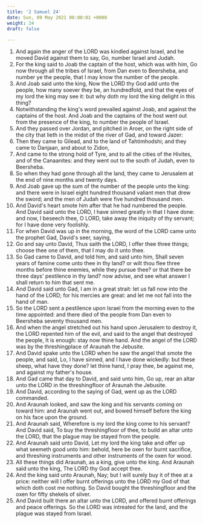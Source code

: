 ```yaml
---
title: '2 Samuel 24'
date: Sun, 09 May 2021 00:00:01 +0000
weight: 24
draft: false
  
---
```


1. And again the anger of the LORD was kindled against Israel, and he moved David against them to say, Go, number Israel and Judah.
2. For the king said to Joab the captain of the host, which was with him, Go now through all the tribes of Israel, from Dan even to Beersheba, and number ye the people, that I may know the number of the people.
3. And Joab said unto the king, Now the LORD thy God add unto the people, how many soever they be, an hundredfold, and that the eyes of my lord the king may see it: but why doth my lord the king delight in this thing?
4. Notwithstanding the king's word prevailed against Joab, and against the captains of the host. And Joab and the captains of the host went out from the presence of the king, to number the people of Israel.
5. And they passed over Jordan, and pitched in Aroer, on the right side of the city that lieth in the midst of the river of Gad, and toward Jazer:
6. Then they came to Gilead, and to the land of Tahtimhodshi; and they came to Danjaan, and about to Zidon,
7. And came to the strong hold of Tyre, and to all the cities of the Hivites, and of the Canaanites: and they went out to the south of Judah, even to Beersheba.
8. So when they had gone through all the land, they came to Jerusalem at the end of nine months and twenty days.
9. And Joab gave up the sum of the number of the people unto the king: and there were in Israel eight hundred thousand valiant men that drew the sword; and the men of Judah were five hundred thousand men.
10. And David's heart smote him after that he had numbered the people. And David said unto the LORD, I have sinned greatly in that I have done: and now, I beseech thee, O LORD, take away the iniquity of thy servant; for I have done very foolishly.
11. For when David was up in the morning, the word of the LORD came unto the prophet Gad, David's seer, saying,
12. Go and say unto David, Thus saith the LORD, I offer thee three things; choose thee one of them, that I may do it unto thee.
13. So Gad came to David, and told him, and said unto him, Shall seven years of famine come unto thee in thy land? or wilt thou flee three months before thine enemies, while they pursue thee? or that there be three days' pestilence in thy land? now advise, and see what answer I shall return to him that sent me.
14. And David said unto Gad, I am in a great strait: let us fall now into the hand of the LORD; for his mercies are great: and let me not fall into the hand of man.
15. So the LORD sent a pestilence upon Israel from the morning even to the time appointed: and there died of the people from Dan even to Beersheba seventy thousand men.
16. And when the angel stretched out his hand upon Jerusalem to destroy it, the LORD repented him of the evil, and said to the angel that destroyed the people, It is enough: stay now thine hand. And the angel of the LORD was by the threshingplace of Araunah the Jebusite.
17. And David spake unto the LORD when he saw the angel that smote the people, and said, Lo, I have sinned, and I have done wickedly: but these sheep, what have they done? let thine hand, I pray thee, be against me, and against my father's house.
18. And Gad came that day to David, and said unto him, Go up, rear an altar unto the LORD in the threshingfloor of Araunah the Jebusite.
19. And David, according to the saying of Gad, went up as the LORD commanded.
20. And Araunah looked, and saw the king and his servants coming on toward him: and Araunah went out, and bowed himself before the king on his face upon the ground.
21. And Araunah said, Wherefore is my lord the king come to his servant? And David said, To buy the threshingfloor of thee, to build an altar unto the LORD, that the plague may be stayed from the people.
22. And Araunah said unto David, Let my lord the king take and offer up what seemeth good unto him: behold, here be oxen for burnt sacrifice, and threshing instruments and other instruments of the oxen for wood.
23. All these things did Araunah, as a king, give unto the king. And Araunah said unto the king, The LORD thy God accept thee.
24. And the king said unto Araunah, Nay; but I will surely buy it of thee at a price: neither will I offer burnt offerings unto the LORD my God of that which doth cost me nothing. So David bought the threshingfloor and the oxen for fifty shekels of silver.
25. And David built there an altar unto the LORD, and offered burnt offerings and peace offerings. So the LORD was intreated for the land, and the plague was stayed from Israel.
